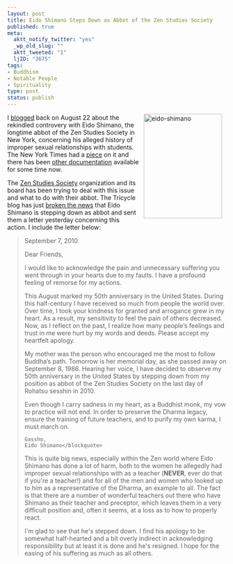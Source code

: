 ```yaml
--- 
layout: post
title: Eido Shimano Steps Down as Abbot of the Zen Studies Society
published: true
meta: 
  aktt_notify_twitter: "yes"
  _wp_old_slug: ""
  aktt_tweeted: "1"
  ljID: "3675"
tags: 
- Buddhism
- Notable People
- Spirituality
type: post
status: publish
---
```

<a href="http://www.flickr.com/photos/albill/4969890285/" title="eido-shimano by albill, on Flickr"><img src="http://farm5.static.flickr.com/4104/4969890285_9d7383ca94_m.jpg" width="180" height="240" align="right" hspace="10" alt="eido-shimano" /></a> I <a href="http://www.openbuddha.com/2010/08/22/zen-sex-scandal-goes-mainstream/">blogged</a> back on August 22 about the rekindled controvery with Eido Shimano, the longtime abbot of the Zen Studies Society in New York, concerning his alleged history of improper sexual relationships with students. The New York Times had a <a href="http://www.nytimes.com/2010/08/21/us/21beliefs.html">piece</a> on it and there has been <a href="http://www.thezensite.com/ZenEssays/CriticalZen/Aitken_Shimano_Letters.html">other documentation</a> available for some time now.

The <a href="http://www.daibosatsu.org/">Zen Studies Society</a> organization and its board has been trying to deal with this issue and what to do with their abbot. The Tricycle blog has just <a href="http://www.tricycle.com/blog/?p=2271">broken the news</a> that Eido Shimano is stepping down as abbot and sent them a letter yesterday concerning this action. I include the letter below:
<blockquote>September 7, 2010

Dear Friends,

I would like to acknowledge the pain and unnecessary suffering you went through in your hearts due to my faults. I have a profound feeling of remorse for my actions.

This August marked my 50th anniversary in the United States. During this half-century I have received so much from people the world over. Over time, I took your kindness for granted and arrogance grew in my heart. As a result, my sensitivity to feel the pain of others decreased. Now, as I reflect on the past, I realize how many people’s feelings and trust in me were hurt by my words and deeds. Please accept my heartfelt apology.

My mother was the person who encouraged me the most to follow Buddha’s path. Tomorrow is her memorial day, as she passed away on September 8, 1986. Hearing her voice, I have decided to observe my 50th anniversary in the United States by stepping down from my position as abbot of the Zen Studies Society on the last day of Rohatsu sesshin in 2010.

Even though I carry sadness in my heart, as a Buddhist monk, my vow to practice will not end. In order to preserve the Dharma legacy, ensure the training of future teachers, and to purify my own karma, I must march on.

    Gassho,
    Eido Shimano</blockquote>

This is quite big news, especially within the Zen world where Eido Shimano has done a lot of harm, both to the women he allegedly had improper sexual relationships with as a teacher (<strong>NEVER</strong>, ever do that if you're a teacher!) and for all of the men and women who looked up to him as a representative of the Dharma, an example to all. The fact is that there are a number of wonderful teachers out there who have Shimano as their teacher and preceptor, which leaves them in a very difficult position and, often it seems, at a loss as to how to properly react.

I'm glad to see that he's stepped down. I find his apology to be somewhat half-hearted and a bit overly indirect in acknowledging responsibility but at least it is done and he's resigned. I hope for the easing of his suffering as much as all others.
